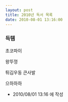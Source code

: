 ```yaml
---
layout: post
title: 2010년 독서 목록
date: 2010-08-01 13:16:00
---
```


### 득템

초코파이

왕뚜껑

튀김우동 큰사발

으하하하




- 2010/08/01 13:16 에 작성